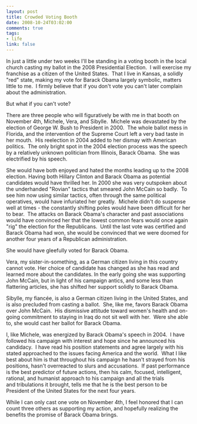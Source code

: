 ```yaml
--- 
layout: post
title: Crowded Voting Booth
date: 2008-10-24T03:02:00
comments: true
tags:
- life
link: false
---
```

In just a little under two weeks I'll be standing in a voting booth in the local church casting my ballot in the 2008 Presidential Election.  I will exercise my franchise as a citizen of the United States.  That I live in Kansas, a solidly "red" state, making my vote for Barack Obama largely symbolic, matters little to me.  I firmly believe that if you don't vote you can't later complain about the administration.

But what if you can't vote?  

There are three people who will figuratively be with me in that booth on November 4th, Michele, Vera, and Sibylle.  Michele was devastated by the election of George W. Bush to President in 2000.  The whole ballot mess in Florida, and the intervention of the Supreme Court left a very bad taste in her mouth.  His reelection in 2004 added to her dismay with American politics.  The only bright spot in the 2004 election process was the speech by a relatively unknown politician from Illinois, Barack Obama.  She was electrified by his speech.

She would have both enjoyed and hated the months leading up to the 2008 election. Having both Hillary Clinton and Barack Obama as potential candidates would have thrilled her. In 2000 she was very outspoken about the underhanded "Rovian" tactics that smeared John McCain so badly.  To see him now using similar tactics, often through the same political operatives, would have infuriated her greatly.  Michele didn't do suspense well at times - the constantly shifting poles would have been difficult for her to bear.  The attacks on Barack Obama's character and past associations would have convinced her that the lowest common fears would once again "rig" the election for the Republicans.  Until the last vote was certified and Barack Obama had won, she would be convinced that we were doomed for another four years of a Republican administration.

She would have gleefully voted for Barack Obama.

Vera, my sister-in-something, as a German citizen living in this country cannot vote. Her choice of candidate has changed as she has read and learned more about the candidates. In the early going she was supporting John McCain, but in light of his campaign antics, and some less than flattering articles, she has shifted her support solidly to Barack Obama.

Sibylle, my fiancée, is also a German citizen living in the United States, and is also precluded from casting a ballot.  She, like me, favors Barack Obama over John McCain.  His dismissive attitude toward women's health and on-going commitment to staying in Iraq do not sit well with her.  Were she able to, she would cast her ballot for Barack Obama.

I, like Michele, was energized by Barack Obama's speech in 2004.  I have followed his campaign with interest and hope since he announced his candidacy.  I have read his position statements and agree largely with his stated approached to the issues facing America and the world.  What I like best about him is that throughout his campaign he hasn't strayed from his positions, hasn't overreacted to slurs and accusations.  If past performance is the best predictor of future actions, then his calm, focused, intelligent, rational, and humanist approach to his campaign and all the trials and tribulations it brought, tells me that he is the best person to be President of the United States for the next four years.

While I can only cast one vote on November 4th, I feel honored that I can count three others as supporting my action, and hopefully realizing the benefits the promise of Barack Obama brings.
